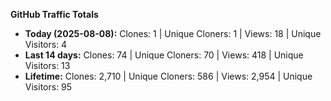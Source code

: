 
**GitHub Traffic Totals**

- **Today (2025-08-08):** Clones: 1 | Unique Cloners: 1 | Views: 18 | Unique Visitors: 4
- **Last 14 days:** Clones: 74 | Unique Cloners: 70 | Views: 418 | Unique Visitors: 13
- **Lifetime:** Clones: 2,710 | Unique Cloners: 586 | Views: 2,954 | Unique Visitors: 95
